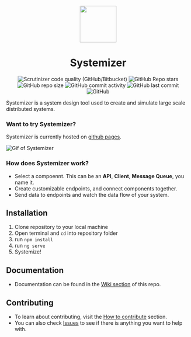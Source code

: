 <p align="center"><img align="center" src="https://honzaap.github.io/Systemizer/assets/logo.svg" width=100 height=100>
<h1 align="center">Systemizer</h1></p>


<p align="center">
  <img alt="Scrutinizer code quality (GitHub/Bitbucket)" src="https://img.shields.io/scrutinizer/quality/g/honzaap/Systemizer/main?logo=20d040&style=flat-square">
  <img alt="GitHub Repo stars" src="https://img.shields.io/github/stars/honzaap/Systemizer?style=flat-square">
  <img alt="GitHub repo size" src="https://img.shields.io/github/repo-size/honzaap/Systemizer?color=DC6851&style=flat-square">
  <img alt="GitHub commit activity" src="https://img.shields.io/github/commit-activity/m/honzaap/Systemizer?style=flat-square">
  <img alt="GitHub last commit" src="https://img.shields.io/github/last-commit/honzaap/Systemizer?color=2411ed&style=flat-square">
  <img alt="GitHub" src="https://img.shields.io/github/license/honzaap/Systemizer?style=flat-square">
</p>

Systemizer is a system design tool used to create and simulate large scale distributed systems.

### Want to try Systemizer?
Systemizer is currently hosted on <a href="https://honzaap.github.io/Systemizer/">github pages</a>.

![Gif of Systemizer](https://honzaap.github.io/Systemizer/assets/gifs/tutorial0.gif)

### How does Systemizer work?
  * Select a compoennt. This can be an **API**, **Client**, **Message Queue**, you name it.
  * Create customizable endpoints, and connect components together.
  * Send data to endpoints and watch the data flow of your system.

## Installation
1) Clone repository to your local machine
2) Open terminal and `cd` into repository folder
3) run `npm install`
4) run `ng serve`
5) Systemize!

## Documentation
- Documentation can be found in the <a href="https://github.com/honzaap/Systemizer/wiki">Wiki section</a> of this repo.
## Contributing
- To learn about contributing, visit the <a href="https://github.com/honzaap/Systemizer/wiki/how-to-contribute">How to contribute</a> section.
- You can also check <a href="https://github.com/honzaap/Systemizer/issues">Issues</a> to see if there is anything you want to help with.
